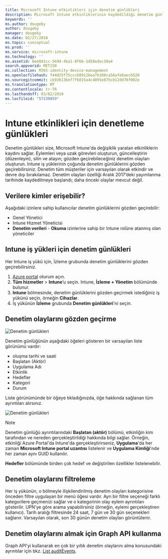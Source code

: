 ```yaml
---
title: Microsoft Intune etkinlikleri için denetim günlükleri
description: Microsoft Intune etkinliklerinin kaydedildiği denetim günlüklerini gözden geçirmeyi öğrenin.
keywords: ''
ms.author: dougeby
author: dougeby
manager: dougeby
ms.date: 02/27/2018
ms.topic: conceptual
ms.prod: ''
ms.service: microsoft-intune
ms.technology: ''
ms.assetid: 6ee841cc-5694-4ba1-8f66-1d58edec30a4
search.appverid: MET150
ms.collection: M365-identity-device-management
ms.openlocfilehash: f44d25f75ccc68912bea7b108ca56afe6aecb528
ms.sourcegitcommit: cb93613bef7f6015a4c4095e875cb12dd76f002e
ms.translationtype: MT
ms.contentlocale: tr-TR
ms.lasthandoff: 03/02/2019
ms.locfileid: "57239059"
---
```

# <a name="audit-logs-for-intune-activities"></a>Intune etkinlikleri için denetleme günlükleri
Denetim günlükleri size, Microsoft Intune'da değişiklik yaratan etkinliklerin kaydını sağlar. Eylemleri veya uzak görevleri oluşturun, güncelleştirin (düzenleyin), silin ve atayın; gözden geçirebileceğiniz denetim olayları oluşturun. Intune iş yüklerinin çoğunda denetim günlüklerini gözden geçirebilirsiniz. Denetim tüm müşteriler için varsayılan olarak etkindir ve devre dışı bırakılamaz. Denetim olayları özelliği Aralık 2017’deki yayımlanma tarihinde kaydedilmeye başlandı; daha önceki olaylar mevcut değil.

## <a name="who-can-access-the-data"></a>Verilere kimler erişebilir?
Aşağıdaki izinlere sahip kullanıcılar denetim günlüklerini gözden geçirebilir:
- Genel Yönetici
- Intune Hizmet Yöneticisi
- **Denetim verileri** - **Okuma** izinlerine sahip bir Intune rolüne atanmış olan yöneticiler

## <a name="audit-logs-for-intune-workloads"></a>Intune iş yükleri için denetim günlükleri
Her Intune iş yükü için, İzleme grubunda denetim günlüklerini gözden geçirebilirsiniz.  
1. [Azure portal](https://portal.azure.com) oturum açın.
2. **Tüm hizmetler** > **Intune**’u seçin. Intune, **İzleme + Yönetim** bölümünde bulunur.
3. **Intune** bölmesinde, denetim günlüklerini gözden geçirmek istediğiniz iş yükünü seçin, örneğin **Cihazlar**.
4. İş yükünün **İzleme** grubunda **Denetim günlükleri**'ni seçin.

## <a name="review-audit-events"></a>Denetim olaylarını gözden geçirme
![Denetim günlükleri](./media/monitor-audit-logs.png "Denetim günlükleri")

Denetim günlüğünün aşağıdaki öğeleri gösteren bir varsayılan liste görünümü vardır:    

- oluşma tarihi ve saati
- Başlatan (Aktör)
- Uygulama Adı
- Etkinlik
- Hedefler
- Kategori
- Durum

Liste görünümünde bir öğeye tıkladığınızda, öğe hakkında sağlanan tüm ayrıntıları alırsınız.

![Denetim günlükleri](./media/monitor-audit-log-detail.png "Denetim günlükleri")

> [!Note]    
> Denetim günlüğü ayrıntılarındaki **Başlatan (aktör)** bölümü, etkinliğin kim tarafından ve nereden gerçekleştirildiği hakkında bilgi sağlar. Örneğin, etkinliği Azure Portal'da Intune'da gerçekleştirirseniz, **Uygulama**'da her zaman **Microsoft Intune portal uzantısı** listelenir ve **Uygulama Kimliği**'nde her zaman aynı GUID kullanılır. 
>    
> **Hedefler** bölümünde birden çok hedef ve değiştirilen özellikler listelenebilir.  


## <a name="filter-audit-events"></a>Denetim olaylarını filtreleme
Her iş yükünün, o bölmeyle ilişkilendirilmiş denetim olayları kategorisine önceden filtre uygulayan bir menü öğesi vardır. Ayrı bir filtre seçeneği farklı kategorilere geçmenizi sağlar ve o kategorinin olay eylem ayrıntıları gösterilir. UPN'ye göre arama yapabilirsiniz (örneğin, eylemi gerçekleştiren kullanıcı). Tarih aralığı filtresinde 24 saat, 7 gün ve 30 gün seçenekleri sağlanır. Varsayılan olarak, son 30 günün denetim olayları görüntülenir.

## <a name="use-graph-api-to-retrieve-audit-events"></a>Denetim olaylarını almak için Graph API kullanma
Graph API'yi kullanarak en çok bir yıllık denetim olaylarını alma konusundaki ayrıntılar için bkz. [List auditEvents](https://developer.microsoft.com/en-us/graph/docs/api-reference/beta/api/intune_auditing_auditevent_list).
